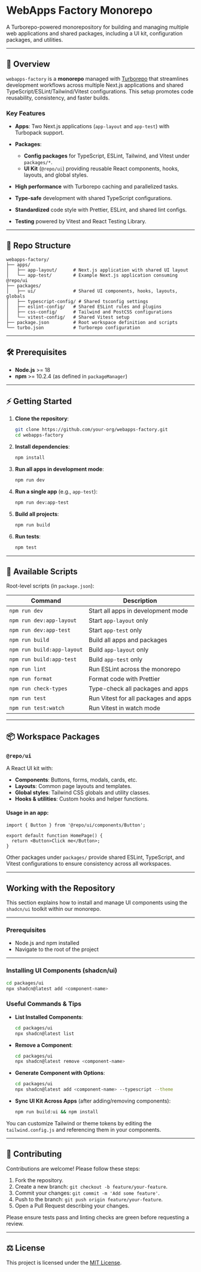 # WebApps Factory Monorepo

A Turborepo-powered monorepository for building and managing multiple web applications and shared packages, including a UI kit, configuration packages, and utilities.

---

## 🚀 Overview

`webapps-factory` is a **monorepo** managed with [Turborepo](https://turbo.build/repo) that streamlines development workflows across multiple Next.js applications and shared TypeScript/ESLint/Tailwind/Vitest configurations. This setup promotes code reusability, consistency, and faster builds.

### Key Features

* **Apps**: Two Next.js applications (`app-layout` and `app-test`) with Turbopack support.
* **Packages**:

  * **Config packages** for TypeScript, ESLint, Tailwind, and Vitest under `packages/*`.
  * **UI Kit** (`@repo/ui`) providing reusable React components, hooks, layouts, and global styles.
* **High performance** with Turborepo caching and parallelized tasks.
* **Type-safe** development with shared TypeScript configurations.
* **Standardized** code style with Prettier, ESLint, and shared lint configs.
* **Testing** powered by Vitest and React Testing Library.

---

## 📁 Repo Structure

```
webapps-factory/
├── apps/
│   ├── app-layout/      # Next.js application with shared UI layout
│   └── app-test/        # Example Next.js application consuming @repo/ui
├── packages/
│   ├── ui/              # Shared UI components, hooks, layouts, globals
│   ├── typescript-config/ # Shared tsconfig settings
│   ├── eslint-config/   # Shared ESLint rules and plugins
│   ├── css-config/      # Tailwind and PostCSS configurations
│   └── vitest-config/   # Shared Vitest setup
├── package.json         # Root workspace definition and scripts
└── turbo.json           # Turborepo configuration
```

---

## 🛠️ Prerequisites

* **Node.js** >= 18
* **npm** >= 10.2.4 (as defined in `packageManager`)

---

## ⚡ Getting Started

1. **Clone the repository**:

   ```bash
   git clone https://github.com/your-org/webapps-factory.git
   cd webapps-factory
   ```

2. **Install dependencies**:

   ```bash
   npm install
   ```

3. **Run all apps in development mode**:

   ```bash
   npm run dev
   ```

4. **Run a single app** (e.g., `app-test`):

   ```bash
   npm run dev:app-test
   ```

5. **Build all projects**:

   ```bash
   npm run build
   ```

6. **Run tests**:

   ```bash
   npm test
   ```

---

## 📜 Available Scripts

Root-level scripts (in `package.json`):

| Command                    | Description                          |
| -------------------------- | ------------------------------------ |
| `npm run dev`              | Start all apps in development mode   |
| `npm run dev:app-layout`   | Start `app-layout` only              |
| `npm run dev:app-test`     | Start `app-test` only                |
| `npm run build`            | Build all apps and packages          |
| `npm run build:app-layout` | Build `app-layout` only              |
| `npm run build:app-test`   | Build `app-test` only                |
| `npm run lint`             | Run ESLint across the monorepo       |
| `npm run format`           | Format code with Prettier            |
| `npm run check-types`      | Type-check all packages and apps     |
| `npm run test`             | Run Vitest for all packages and apps |
| `npm run test:watch`       | Run Vitest in watch mode             |

---

## 📦 Workspace Packages

### `@repo/ui`

A React UI kit with:

* **Components**: Buttons, forms, modals, cards, etc.
* **Layouts**: Common page layouts and templates.
* **Global styles**: Tailwind CSS globals and utility classes.
* **Hooks & utilities**: Custom hooks and helper functions.

#### Usage in an app:

```tsx
import { Button } from '@repo/ui/components/Button';

export default function HomePage() {
  return <Button>Click me</Button>;
}
```

Other packages under `packages/` provide shared ESLint, TypeScript, and Vitest configurations to ensure consistency across all workspaces.

---

## Working with the Repository

This section explains how to install and manage UI components using the `shadcn/ui` toolkit within our monorepo.

---

### Prerequisites

* Node.js and npm installed
* Navigate to the root of the project

---

### Installing UI Components (shadcn/ui)

```bash
cd packages/ui
npx shadcn@latest add <component-name>
```

### Useful Commands & Tips

* **List Installed Components**:

  ```bash
  cd packages/ui
  npx shadcn@latest list
  ```
* **Remove a Component**:

  ```bash
  cd packages/ui
  npx shadcn@latest remove <component-name>
  ```
* **Generate Component with Options**:

  ```bash
  cd packages/ui
  npx shadcn@latest add <component-name> --typescript --theme
  ```
* **Sync UI Kit Across Apps** (after adding/removing components):

  ```bash
  npm run build:ui && npm install
  ```

You can customize Tailwind or theme tokens by editing the `tailwind.config.js` and referencing them in your components.

---

## 📖 Contributing

Contributions are welcome! Please follow these steps:

1. Fork the repository.
2. Create a new branch: `git checkout -b feature/your-feature`.
3. Commit your changes: `git commit -m 'Add some feature'`.
4. Push to the branch: `git push origin feature/your-feature`.
5. Open a Pull Request describing your changes.

Please ensure tests pass and linting checks are green before requesting a review.

---

## ⚖️ License

This project is licensed under the [MIT License](LICENSE).
